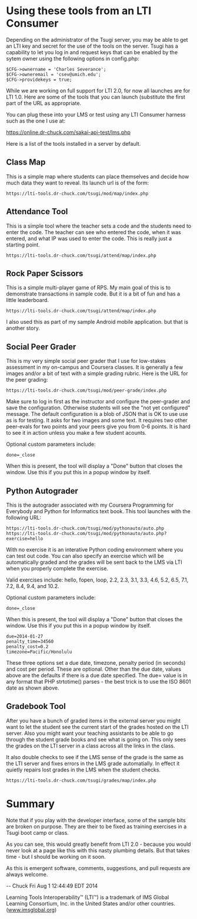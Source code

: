 Using these tools from an LTI Consumer
======================================

Depending on the administrator of the Tsugi server, you may
be able to get an LTI key and secret for the use of the tools 
on the server.  Tsugi has a capability to let you log in 
and request keys that can be enabled by the sytem owner 
using the following options in config.php:

    $CFG->ownername = 'Charles Severance';
    $CFG->owneremail = 'csev@umich.edu';
    $CFG->providekeys = true;

While we are working on full support for LTI 2.0, for now
all launches are for LTI 1.0.  Here are some of the tools
that you can launch (substitute the first part of the
URL as appropriate.

You can plug these into your LMS or test using any LTI 
Consumer harness such as the one I use at:

https://online.dr-chuck.com/sakai-api-test/lms.php

Here is a list of the tools installed in a server by default.

Class Map
---------

This is a simple map where students can place themselves and
decide how much data they want to reveal. Its launch url is of
the form:

    https://lti-tools.dr-chuck.com/tsugi/mod/map/index.php  

Attendance Tool
---------------

This is a simple tool where the teacher sets a code and the students
need to enter the code.  The teacher can see who entered the code,
when it was entered, and what IP was used to enter the code.
This is really just a starting point.

    https://lti-tools.dr-chuck.com/tsugi/attend/map/index.php  

Rock Paper Scissors
-------------------

This is a simple multi-player game of RPS.  My main goal of this
is to demonstrate transactions in sample code.  But it is a bit 
of fun and has a little leaderboard.

    https://lti-tools.dr-chuck.com/tsugi/attend/map/index.php  

I also used this as part of my sample Android mobile application.
but that is another story.

Social Peer Grader
------------------

This is my very simple social peer grader that I use for low-stakes assessment 
in my on-campus and Coursera classes.   It is generally a few images and/or a bit
of text with a simple grading rubric.  Here is the URL for the peer grading:

    https://lti-tools.dr-chuck.com/tsugi/mod/peer-grade/index.php  

Make sure to log in first as the instructor and configure the peer-grader and
save the configuration.  Otherwise students will see the "not yet configured" 
message.  The default configuration is a blob of JSON that is OK to use use as 
is for testing.   It asks for two images and some text.   It requires two other 
peer-evals for two points and your peers give you from 0-6 points.  It is hard 
to see it in action unless you make a few student acounts.

Optional custom parameters include:

    done=_close

When this is present, the tool will display a "Done" button that closes
the window.  Use this if you put this in a popup window by itself.

Python Autograder
-----------------

This is the autograder associated with my Coursera 
Programming for Everybody and Python for Informatics text book.
This tool launches with the following URL:

    https://lti-tools.dr-chuck.com/tsugi/mod/pythonauto/auto.php
    https://lti-tools.dr-chuck.com/tsugi/mod/pythonauto/auto.php?exercise=hello

With no exercise it is an interative Python coding environment 
where you can test out code.  You can also specify an exercise which will
be automatically graded and the grades will be sent back to the LMS
via LTI when you properly complete the exercise.

Valid exercises include: hello, fopen, loop, 2.2, 2.3, 3.1, 3.3, 4.6, 
5.2, 6.5, 7.1, 7.2, 8.4, 9.4, and 10.2.

Optional custom parameters include:

    done=_close

When this is present, the tool will display a "Done" button that closes
the window.  Use this if you put this in a popup window by itself.

    due=2014-01-27
    penalty_time=34560
    penalty_cost=0.2
    timezone=Pacific/Honolulu

These three options set a due date, timezone, penalty period (in seconds) and 
cost per period.  These are optional.   Other than the due date, values above 
are the defaults if there is a due date specified.  The due= value is in any 
format that PHP strtotime() parses - the best trick is to use the ISO 8601 date
as shown above.

Gradebook Tool
--------------

After you have a bunch of graded items in the external server you 
might want to let the student see the current start of the grades
hosted on the LTI server.  Also you might want your teaching assistants
to be able to go through the student grade books and see what is going
on.  This only sees the grades on the LTI server in a class across 
all the links in the class.

It also double checks to see if the LMS sense of the grade is the 
same as the LTI server and fixes errors in the LMS grade automatially.
In effect it quietly repairs lost grades in the LMS when the student
checks.

    https://lti-tools.dr-chuck.com/tsugi/grades/map/index.php  

Summary
=======

Note that if you play with the developer interface, some of the 
sample bits are broken on purpose.   They are their to be fixed as
training exercises in a Tsugi boot camp or class.

As you can see, this would greatly benefit from LTI 2.0 - because 
you would never look at a page like this with this nasty plumbing 
details.  But that takes time - but I should be working on it soon.

As this is emergent software, comments, suggestions, and pull 
requests are always welcome.

\-- Chuck
Fri Aug  1 12:44:49 EDT 2014

Learning Tools Interoperability™ (LTI™) is a
trademark of IMS Global Learning Consortium, Inc. in 
the United States and/or other countries. (www.imsglobal.org)


